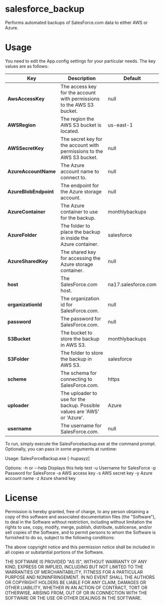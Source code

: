 # salesforce_backup
Performs automated backups of SalesForce.com data to either AWS or Azure.

Usage
=====

You need to edit the App.config settings for your particular needs. The key values are as follows:

| Key | Description | Default |
| --- | --- | --- |
| **AwsAccessKey** | The access key for the account with permissions to the AWS S3 bucket. | null |
| **AWSRegion** | The region the AWS S3 bucket is located. | us-east-1 |
| **AWSSecretKey** | The secret key for the account with permissions to the AWS S3 bucket. | null |
| **AzureAccountName** | The Azure account name to connect to. | null |
| **AzureBlobEndpoint** | The endpoint for the Azure storage account. | null|
| **AzureContainer** | The Azure container to use for the backup. | monthlybackups |
| **AzureFolder** | The folder to place the backup in inside the Azure container. | salesforce |
| **AzureSharedKey** | The shared key for accessing the Azure storage container. | null |
| **host** | The SalesForce.com host. | na17.salesforce.com |
| **organizationId** | The organization id for SalesForce.com. | null |
| **password** | The password for SalesForce.com. | null |
| **S3Bucket** | The bucket to store the backup in AWS S3. | monthlybackups |
| **S3Folder** | The folder to store the backup in AWS S3. | salesforce |
| **scheme** | The schema for connecting to SalesForce.com. | https |
| **uploader** | The uploader to use for the backup. Possible values are 'AWS' or 'Azure'. | Azure |
| **username** | The username for SalesForce.com. | null |

To run, simply execute the SalesForcebackup.exe at the command prompt. Optionally, you can pass in some arguments at runtime:

Usage: SalesForceBackup.exe [-hupasyz]

Options:
        -h or --help    Displays this help text
        -u              Username for SalesForce
        -p              Password for SalesForce
        -a              AWS access key
        -s              AWS secret key
        -y              Azure account name
        -z              Azure shared key

		
License
=======

Permission is hereby granted, free of charge, to any person obtaining a copy
of this software and associated documentation files (the "Software"), to deal
in the Software without restriction, including without limitation the rights
to use, copy, modify, merge, publish, distribute, sublicense, and/or sell
copies of the Software, and to permit persons to whom the Software is
furnished to do so, subject to the following conditions:

The above copyright notice and this permission notice shall be included in all
copies or substantial portions of the Software.

THE SOFTWARE IS PROVIDED "AS IS", WITHOUT WARRANTY OF ANY KIND, EXPRESS OR
IMPLIED, INCLUDING BUT NOT LIMITED TO THE WARRANTIES OF MERCHANTABILITY,
FITNESS FOR A PARTICULAR PURPOSE AND NONINFRINGEMENT. IN NO EVENT SHALL THE
AUTHORS OR COPYRIGHT HOLDERS BE LIABLE FOR ANY CLAIM, DAMAGES OR OTHER
LIABILITY, WHETHER IN AN ACTION OF CONTRACT, TORT OR OTHERWISE, ARISING FROM,
OUT OF OR IN CONNECTION WITH THE SOFTWARE OR THE USE OR OTHER DEALINGS IN THE
SOFTWARE.
